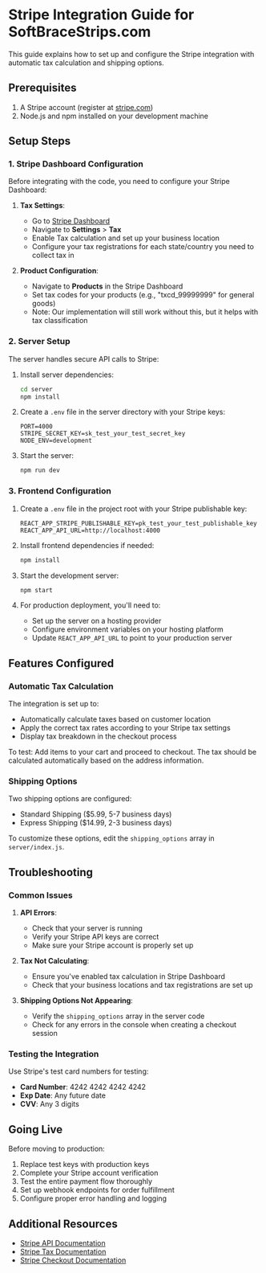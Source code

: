 # Stripe Integration Guide for SoftBraceStrips.com

This guide explains how to set up and configure the Stripe integration with automatic tax calculation and shipping options.

## Prerequisites

1. A Stripe account (register at [stripe.com](https://stripe.com))
2. Node.js and npm installed on your development machine

## Setup Steps

### 1. Stripe Dashboard Configuration

Before integrating with the code, you need to configure your Stripe Dashboard:

1. **Tax Settings**:
   - Go to [Stripe Dashboard](https://dashboard.stripe.com/)
   - Navigate to **Settings** > **Tax**
   - Enable Tax calculation and set up your business location
   - Configure your tax registrations for each state/country you need to collect tax in

2. **Product Configuration**:
   - Navigate to **Products** in the Stripe Dashboard
   - Set tax codes for your products (e.g., "txcd_99999999" for general goods)
   - Note: Our implementation will still work without this, but it helps with tax classification

### 2. Server Setup

The server handles secure API calls to Stripe:

1. Install server dependencies:
   ```bash
   cd server
   npm install
   ```

2. Create a `.env` file in the server directory with your Stripe keys:
   ```
   PORT=4000
   STRIPE_SECRET_KEY=sk_test_your_test_secret_key
   NODE_ENV=development
   ```

3. Start the server:
   ```bash
   npm run dev
   ```

### 3. Frontend Configuration

1. Create a `.env` file in the project root with your Stripe publishable key:
   ```
   REACT_APP_STRIPE_PUBLISHABLE_KEY=pk_test_your_test_publishable_key
   REACT_APP_API_URL=http://localhost:4000
   ```

2. Install frontend dependencies if needed:
   ```bash
   npm install
   ```

3. Start the development server:
   ```bash
   npm start
   ```

4. For production deployment, you'll need to:
   - Set up the server on a hosting provider
   - Configure environment variables on your hosting platform
   - Update `REACT_APP_API_URL` to point to your production server

## Features Configured

### Automatic Tax Calculation

The integration is set up to:
- Automatically calculate taxes based on customer location
- Apply the correct tax rates according to your Stripe tax settings
- Display tax breakdown in the checkout process

To test: Add items to your cart and proceed to checkout. The tax should be calculated automatically based on the address information.

### Shipping Options

Two shipping options are configured:
- Standard Shipping ($5.99, 5-7 business days)
- Express Shipping ($14.99, 2-3 business days)

To customize these options, edit the `shipping_options` array in `server/index.js`.

## Troubleshooting

### Common Issues

1. **API Errors**: 
   - Check that your server is running
   - Verify your Stripe API keys are correct
   - Make sure your Stripe account is properly set up

2. **Tax Not Calculating**:
   - Ensure you've enabled tax calculation in Stripe Dashboard
   - Check that your business locations and tax registrations are set up

3. **Shipping Options Not Appearing**:
   - Verify the `shipping_options` array in the server code
   - Check for any errors in the console when creating a checkout session

### Testing the Integration

Use Stripe's test card numbers for testing:
- **Card Number**: 4242 4242 4242 4242
- **Exp Date**: Any future date
- **CVV**: Any 3 digits

## Going Live

Before moving to production:

1. Replace test keys with production keys
2. Complete your Stripe account verification
3. Test the entire payment flow thoroughly
4. Set up webhook endpoints for order fulfillment
5. Configure proper error handling and logging

## Additional Resources

- [Stripe API Documentation](https://stripe.com/docs/api)
- [Stripe Tax Documentation](https://stripe.com/docs/tax)
- [Stripe Checkout Documentation](https://stripe.com/docs/payments/checkout) 